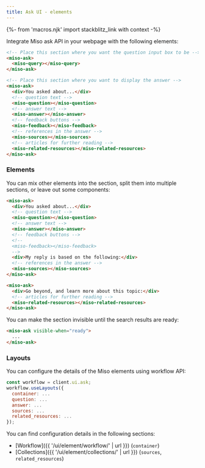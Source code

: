 ```yaml
---
title: Ask UI - elements
---
```


{%- from 'macros.njk' import stackblitz_link with context -%}

Integrate Miso ask API in your webpage with the following elements:

```html
<!-- Place this section where you want the question input box to be -->
<miso-ask>
  <miso-query></miso-query>
</miso-ask>

<!-- Place this section where you want to display the answer -->
<miso-ask>
  <div>You asked about...</div>
  <!-- question text -->
  <miso-question></miso-question>
  <!-- answer text -->
  <miso-answer></miso-answer>
  <!-- feedback buttons -->
  <miso-feedback></miso-feedback>
  <!-- references in the answer -->
  <miso-sources></miso-sources>
  <!-- articles for further reading -->
  <miso-related-resources></miso-related-resources>
</miso-ask>
```

### Elements

You can mix other elements into the section, split them into multiple sections, or leave out some components:

```html
<miso-ask>
  <div>You asked about...</div>
  <!-- question text -->
  <miso-question></miso-question>
  <!-- answer text -->
  <miso-answer></miso-answer>
  <!-- feedback buttons -->
  <!--
  <miso-feedback></miso-feedback>
  -->
  <div>My reply is based on the following:</div>
  <!-- references in the answer -->
  <miso-sources></miso-sources>
</miso-ask>

<miso-ask>
  <div>Go beyond, and learn more about this topic:</div>
  <!-- articles for further reading -->
  <miso-related-resources></miso-related-resources>
</miso-ask>
```

You can make the section invisible until the search results are ready:

```html
<miso-ask visible-when="ready">
  ...
</miso-ask>
```

### Layouts

You can configure the details of the Miso elements using workflow API:

```js
const workflow = client.ui.ask;
workflow.useLayouts({
  container: ...
  question: ...
  answer: ...
  sources: ...
  related_resources: ...
});
```

You can find configuration details in the following sections:

* [Workflow]({{ '/ui/element/workflow/' | url }}) (`container`)
* [Collections]({{ '/ui/element/collections/' | url }}) (`sources`, `related_resources`)
